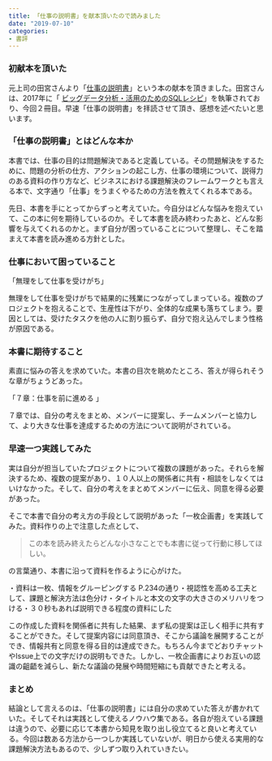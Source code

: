 ```yaml
---
title: 「仕事の説明書」を献本頂いたので読みました
date: "2019-07-10"
categories: 
- 書評
---
```


### 初献本を頂いた

元上司の田宮さんより「[仕事の説明書](https://www.amazon.co.jp/%E4%BB%95%E4%BA%8B%E3%81%AE%E8%AA%AC%E6%98%8E%E6%9B%B8%E3%80%9C%E3%81%82%E3%81%AA%E3%81%9F%E3%81%AF%E4%BB%8A%E3%81%A9%E3%82%93%E3%81%AA%E3%82%B2%E3%83%BC%E3%83%A0%E3%82%92%E3%81%97%E3%81%A6%E3%81%84%E3%82%8B%E3%81%AE%E3%81%8B%E3%80%9C-%E7%94%B0%E5%AE%AE-%E7%9B%B4%E4%BA%BA/dp/4991087007)」という本の献本を頂きました。田宮さんは、2017年に「
[ビッグデータ分析・活用のためのSQLレシピ](https://www.amazon.co.jp/%E3%83%93%E3%83%83%E3%82%B0%E3%83%87%E3%83%BC%E3%82%BF%E5%88%86%E6%9E%90%E3%83%BB%E6%B4%BB%E7%94%A8%E3%81%AE%E3%81%9F%E3%82%81%E3%81%AESQL%E3%83%AC%E3%82%B7%E3%83%94-%E5%8A%A0%E5%B5%9C-%E9%95%B7%E9%96%80/dp/4839961263)」を執筆されており、今回２冊目。早速「仕事の説明書」を拝読させて頂き、感想を述べたいと思います。


### 「仕事の説明書」とはどんな本か
本書では、仕事の目的は問題解決であると定義している。その問題解決をするために、問題の分析の仕方、アクションの起こし方、仕事の環境について、説得力のある資料の作り方など、ビジネスにおける課題解決のフレームワークとも言える本で、文字通り「仕事」をうまくやるための方法を教えてくれる本である。

先日、本書を手にとってからずっと考えていた。今自分はどんな悩みを抱えていて、この本に何を期待しているのか。そして本書を読み終わったあと、どんな影響を与えてくれるのかと。まず自分が困っていることについて整理し、そこを踏まえて本書を読み進める方針とした。

### 仕事において困っていること

「無理をして仕事を受けがち」

無理をして仕事を受けがちで結果的に残業につながってしまっている。複数のプロジェクトを抱えることで、生産性は下がり、全体的な成果も落ちてしまう。要因としては、受けたタスクを他の人に割り振らず、自分で抱え込んでしまう性格が原因である。


### 本書に期待すること


素直に悩みの答えを求めていた。本書の目次を眺めたところ、答えが得られそうな章がちょうどあった。


「７章：仕事を前に進める 」


７章では、自分の考えをまとめ、メンバーに提案し、チームメンバーと協力して、より大きな仕事を達成するための方法について説明がされている。


### 早速一つ実践してみた

実は自分が担当していたプロジェクトについて複数の課題があった。それらを解決するため、複数の提案があり、１０人以上の関係者に共有・相談をしなくてはいけなかった。そして、自分の考えをまとめてメンバーに伝え、同意を得る必要があった。

そこで本書で自分の考え方の手段として説明があった「一枚企画書」を実践してみた。資料作りの上で注意した点として、

>この本を読み終えたらどんな小さなことでも本書に従って行動に移してほしい。

の言葉通り、本書に沿って資料を作るように心がけた。

・資料は一枚、情報をグルーピングする P.234の通り・視認性を高める工夫として、課題と解決方法は色分け・タイトルと本文の文字の大きさのメリハリをつける・３０秒もあれば説明できる程度の資料にした

この作成した資料を関係者に共有した結果、まず私の提案は正しく相手に共有することができた。そして提案内容には同意頂き、そこから議論を展開することができ、情報共有と同意を得る目的は達成できた。もちろん今までどおりチャットやIssue上での文字だけの説明もできた。しかし、一枚企画書によりお互いの認識の齟齬を減らし、新たな議論の発展や時間短縮にも貢献できたと考える。

### まとめ

結論として言えるのは、「仕事の説明書」には自分の求めていた答えが書かれていた。そしてそれは実践として使えるノウハウ集である。各自が抱えている課題は違うので、必要に応じて本書から知見を取り出し役立てると良いと考えている。今回は数ある方法から一つしか実践していないが、明日から使える実用的な課題解決方法もあるので、少しずつ取り入れていきたい。